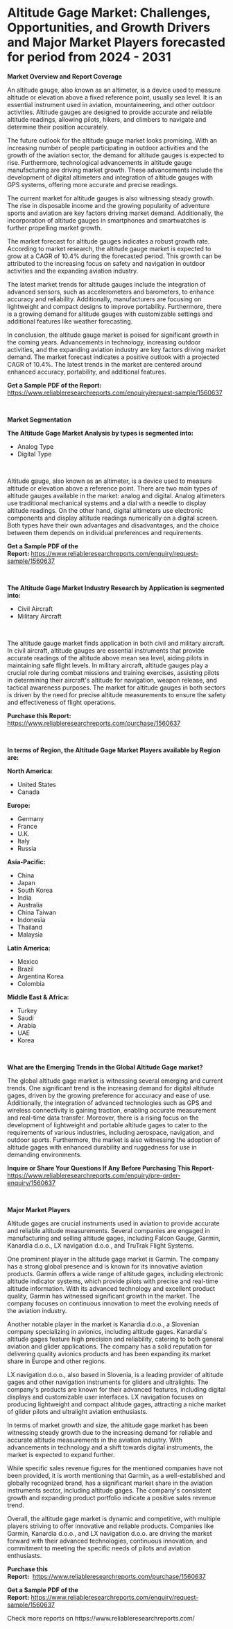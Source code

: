 <p><h1>Altitude Gage Market: Challenges, Opportunities, and Growth Drivers and Major Market Players forecasted for period from 2024 - 2031</h1></p><p><strong>Market Overview and Report Coverage</strong></p>
<p><p>An altitude gauge, also known as an altimeter, is a device used to measure altitude or elevation above a fixed reference point, usually sea level. It is an essential instrument used in aviation, mountaineering, and other outdoor activities. Altitude gauges are designed to provide accurate and reliable altitude readings, allowing pilots, hikers, and climbers to navigate and determine their position accurately.</p><p>The future outlook for the altitude gauge market looks promising. With an increasing number of people participating in outdoor activities and the growth of the aviation sector, the demand for altitude gauges is expected to rise. Furthermore, technological advancements in altitude gauge manufacturing are driving market growth. These advancements include the development of digital altimeters and integration of altitude gauges with GPS systems, offering more accurate and precise readings.</p><p>The current market for altitude gauges is also witnessing steady growth. The rise in disposable income and the growing popularity of adventure sports and aviation are key factors driving market demand. Additionally, the incorporation of altitude gauges in smartphones and smartwatches is further propelling market growth.</p><p>The market forecast for altitude gauges indicates a robust growth rate. According to market research, the altitude gauge market is expected to grow at a CAGR of 10.4% during the forecasted period. This growth can be attributed to the increasing focus on safety and navigation in outdoor activities and the expanding aviation industry.</p><p>The latest market trends for altitude gauges include the integration of advanced sensors, such as accelerometers and barometers, to enhance accuracy and reliability. Additionally, manufacturers are focusing on lightweight and compact designs to improve portability. Furthermore, there is a growing demand for altitude gauges with customizable settings and additional features like weather forecasting.</p><p>In conclusion, the altitude gauge market is poised for significant growth in the coming years. Advancements in technology, increasing outdoor activities, and the expanding aviation industry are key factors driving market demand. The market forecast indicates a positive outlook with a projected CAGR of 10.4%. The latest trends in the market are centered around enhanced accuracy, portability, and additional features.</p></p>
<p><strong>Get a Sample PDF of the Report:</strong> <a href="https://www.reliableresearchreports.com/enquiry/request-sample/1560637">https://www.reliableresearchreports.com/enquiry/request-sample/1560637</a></p>
<p>&nbsp;</p>
<p><strong>Market Segmentation</strong></p>
<p><strong>The Altitude Gage Market Analysis by types is segmented into:</strong></p>
<p><ul><li>Analog Type</li><li>Digital Type</li></ul></p>
<p>&nbsp;</p>
<p><p>Altitude gauge, also known as an altimeter, is a device used to measure altitude or elevation above a reference point. There are two main types of altitude gauges available in the market: analog and digital. Analog altimeters use traditional mechanical systems and a dial with a needle to display altitude readings. On the other hand, digital altimeters use electronic components and display altitude readings numerically on a digital screen. Both types have their own advantages and disadvantages, and the choice between them depends on individual preferences and requirements.</p></p>
<p><strong>Get a Sample PDF of the Report:</strong>&nbsp;<a href="https://www.reliableresearchreports.com/enquiry/request-sample/1560637">https://www.reliableresearchreports.com/enquiry/request-sample/1560637</a></p>
<p>&nbsp;</p>
<p><strong>The Altitude Gage Market Industry Research by Application is segmented into:</strong></p>
<p><ul><li>Civil Aircraft</li><li>Military Aircraft</li></ul></p>
<p>&nbsp;</p>
<p><p>The altitude gauge market finds application in both civil and military aircraft. In civil aircraft, altitude gauges are essential instruments that provide accurate readings of the altitude above mean sea level, aiding pilots in maintaining safe flight levels. In military aircraft, altitude gauges play a crucial role during combat missions and training exercises, assisting pilots in determining their aircraft's altitude for navigation, weapon release, and tactical awareness purposes. The market for altitude gauges in both sectors is driven by the need for precise altitude measurements to ensure the safety and effectiveness of flight operations.</p></p>
<p><strong>Purchase this Report:</strong>&nbsp; <a href="https://www.reliableresearchreports.com/purchase/1560637">https://www.reliableresearchreports.com/purchase/1560637</a></p>
<p>&nbsp;</p>
<p><strong>In terms of Region, the Altitude Gage Market Players available by Region are:</strong></p>
<p>
    <p> <strong> North America: </strong>
        <ul>
            <li>United States</li>
            <li>Canada</li>
        </ul>
        </p> 
    <p> <strong> Europe: </strong>
        <ul>
            <li>Germany</li>
            <li>France</li>
            <li>U.K.</li>
            <li>Italy</li>
            <li>Russia</li>
        </ul>
        </p> 
    <p> <strong> Asia-Pacific: </strong>
        <ul>
            <li>China</li>
            <li>Japan</li>
            <li>South Korea</li>
            <li>India</li>
            <li>Australia</li>
            <li>China Taiwan</li>
            <li>Indonesia</li>
            <li>Thailand</li>
            <li>Malaysia</li>
        </ul>
        </p> 
    <p> <strong> Latin America: </strong>
        <ul>
            <li>Mexico</li>
            <li>Brazil</li>
            <li>Argentina Korea</li>
            <li>Colombia</li>
        </ul>
        </p> 
    <p> <strong> Middle East & Africa: </strong>
        <ul>
            <li>Turkey</li>
            <li>Saudi</li>
            <li>Arabia</li>
            <li>UAE</li>
            <li>Korea</li>
        </ul>
    </p>
    </p>
<p>&nbsp;</p>
<p><strong>What are the Emerging Trends in the Global Altitude Gage market?</strong></p>
<p><p>The global altitude gage market is witnessing several emerging and current trends. One significant trend is the increasing demand for digital altitude gages, driven by the growing preference for accuracy and ease of use. Additionally, the integration of advanced technologies such as GPS and wireless connectivity is gaining traction, enabling accurate measurement and real-time data transfer. Moreover, there is a rising focus on the development of lightweight and portable altitude gages to cater to the requirements of various industries, including aerospace, navigation, and outdoor sports. Furthermore, the market is also witnessing the adoption of altitude gages with enhanced durability and ruggedness for use in demanding environments.</p></p>
<p><strong>Inquire or Share Your Questions If Any Before Purchasing This Report</strong>- <a href="https://www.reliableresearchreports.com/enquiry/pre-order-enquiry/1560637">https://www.reliableresearchreports.com/enquiry/pre-order-enquiry/1560637</a></p>
<p>&nbsp;</p>
<p><strong>Major Market Players</strong></p>
<p><p>Altitude gages are crucial instruments used in aviation to provide accurate and reliable altitude measurements. Several companies are engaged in manufacturing and selling altitude gages, including Falcon Gauge, Garmin, Kanardia d.o.o., LX navigation d.o.o., and TruTrak Flight Systems.</p><p>One prominent player in the altitude gage market is Garmin. The company has a strong global presence and is known for its innovative aviation products. Garmin offers a wide range of altitude gages, including electronic altitude indicator systems, which provide pilots with precise and real-time altitude information. With its advanced technology and excellent product quality, Garmin has witnessed significant growth in the market. The company focuses on continuous innovation to meet the evolving needs of the aviation industry.</p><p>Another notable player in the market is Kanardia d.o.o., a Slovenian company specializing in avionics, including altitude gages. Kanardia's altitude gages feature high precision and reliability, catering to both general aviation and glider applications. The company has a solid reputation for delivering quality avionics products and has been expanding its market share in Europe and other regions.</p><p>LX navigation d.o.o., also based in Slovenia, is a leading provider of altitude gages and other navigation instruments for gliders and ultralights. The company's products are known for their advanced features, including digital displays and customizable user interfaces. LX navigation focuses on producing lightweight and compact altitude gages, attracting a niche market of glider pilots and ultralight aviation enthusiasts.</p><p>In terms of market growth and size, the altitude gage market has been witnessing steady growth due to the increasing demand for reliable and accurate altitude measurements in the aviation industry. With advancements in technology and a shift towards digital instruments, the market is expected to expand further.</p><p>While specific sales revenue figures for the mentioned companies have not been provided, it is worth mentioning that Garmin, as a well-established and globally recognized brand, has a significant market share in the aviation instruments sector, including altitude gages. The company's consistent growth and expanding product portfolio indicate a positive sales revenue trend.</p><p>Overall, the altitude gage market is dynamic and competitive, with multiple players striving to offer innovative and reliable products. Companies like Garmin, Kanardia d.o.o., and LX navigation d.o.o. are driving the market forward with their advanced technologies, continuous innovation, and commitment to meeting the specific needs of pilots and aviation enthusiasts.</p></p>
<p><strong>Purchase this Report:</strong>&nbsp;&nbsp;<a href="https://www.reliableresearchreports.com/purchase/1560637">https://www.reliableresearchreports.com/purchase/1560637</a></p>
<p></p>
<p><strong>Get a Sample PDF of the Report:</strong>&nbsp;<a href="https://www.reliableresearchreports.com/enquiry/request-sample/1560637">https://www.reliableresearchreports.com/enquiry/request-sample/1560637</a></p>
<p>Check more reports on https://www.reliableresearchreports.com/</p>